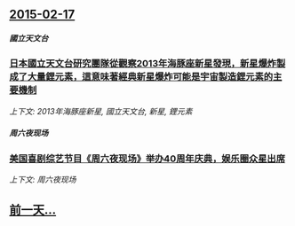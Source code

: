 ## [2015-02-17](/news/2015/02/17/index.md)

##### 國立天文台
### [日本國立天文台研究團隊從觀察2013年海豚座新星發現，新星爆炸製成了大量鋰元素，這意味著經典新星爆炸可能是宇宙製造鋰元素的主要機制](/news/2015/02/17/日本國立天文台研究團隊從觀察2013年海豚座新星發現-新星爆炸製成了大量鋰元素-這意味著經典新星爆炸可能是宇宙製造鋰元素.md)
_上下文: 2013年海豚座新星, 國立天文台, 新星, 鋰元素_

##### 周六夜现场
### [美国喜剧综艺节目《周六夜现场》举办40周年庆典，娱乐圈众星出席](/news/2015/02/17/美国喜剧综艺节目-周六夜现场-举办40周年庆典-娱乐圈众星出席.md)
_上下文: 周六夜现场_

## [前一天...](/news/2015/02/15/index.md)

